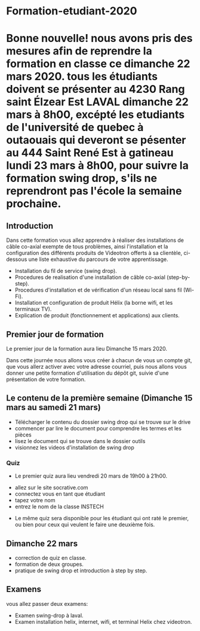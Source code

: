 # Formation-etudiant-2020

# Bonne nouvelle! nous avons pris des mesures afin de reprendre la formation en classe ce dimanche 22 mars 2020. tous les étudiants doivent se présenter au 4230 Rang saint Élzear Est LAVAL dimanche 22 mars à 8h00, excépté les etudiants de l'université de quebec à outaouais qui deveront se pésenter au 444 Saint René Est à gatineau lundi 23 mars à 8h00, pour suivre la formation swing drop, s'ils ne reprendront pas l'école la semaine prochaine.

## Introduction

  Dans cette formation vous allez apprendre à réaliser des installations de câble co-axial exempte de tous problèmes,
  ainsi l'installation et la configuration des différents produits de Videotron offerts à sa clientèle, ci-dessous une liste
  exhaustive du parcours de votre apprentissage.

- Installation du fil de service (swing drop).
- Procedures de realisation d'une installation de câble co-axial (step-by-step).
- Procedures d'installation et de vérification d'un réseau local sans fil (Wi-Fi).
- Installation et configuration de produit Hélix (la borne wifi, et les terminaux TV).
- Explication de produit (fonctionnement et applications) aux clients.


## Premier  jour de formation

  Le premier jour de la formation aura lieu Dimanche 15 mars 2020.

  Dans cette journée nous allons vous créer à chacun de vous un compte git, que vous allerz activer avec votre adresse courriel,
  puis nous allons vous donner une petite formation d'utilisation du dépôt git, suivie d'une présentation de votre formation.


## Le contenu de la première semaine (Dimanche 15 mars au samedi 21 mars)

- Télécharger le contenu du dossier swing drop qui se trouve sur le drive
- commencer par lire le document pour comprendre les termes et les pièces
- lisez le document qui se trouve dans le dossier outils
- visionnez les videos d'installation de swing drop

### Quiz

- Le premier quiz aura lieu vendredi 20 mars de 19h00 à 21h00.
+ allez sur le site socrative.com
+ connectez vous en tant que étudiant
+ tapez votre nom
+ entrez le nom de la classe INSTECH

- Le même quiz sera disponible pour les étudiant qui ont raté le premier, ou bien pour ceux qui veulent le faire une deuxième fois.


## Dimanche 22 mars

- correction de quiz en classe.
- formation de deux groupes.
- pratique de swing drop et introduction à step by step.





## Examens
  vous allez passer deux examens:

- Examen swing-drop à laval.
- Examen installation helix, internet, wifi, et terminal Helix chez videotron.

